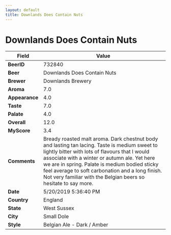 ```yaml
---
layout: default
title: Downlands Does Contain Nuts
---
```


# Downlands Does Contain Nuts

| Field         | Value     |
|---------------|-----------|
| **BeerID** | 732840 |
| **Beer** | Downlands Does Contain Nuts |
| **Brewer** | Downlands Brewery |
| **Aroma** | 7.0 |
| **Appearance** | 4.0 |
| **Taste** | 7.0 |
| **Palate** | 4.0 |
| **Overall** | 12.0 |
| **MyScore** | 3.4 |
| **Comments** | Bready roasted malt aroma. Dark chestnut body and lasting tan lacing. Taste is medium sweet to lightly bitter with lots of flavours that I would associate with a winter or autumn ale. Yet here we are in spring. Palate is medium bodied sticky feel average to soft carbonation and a long finish. Not very familiar with the Belgian beers so hesitate to say more. |
| **Date** | 5/20/2019 5:36:40 PM |
| **Country** | England |
| **State** | West Sussex |
| **City** | Small Dole |
| **Style** | Belgian Ale - Dark / Amber |
